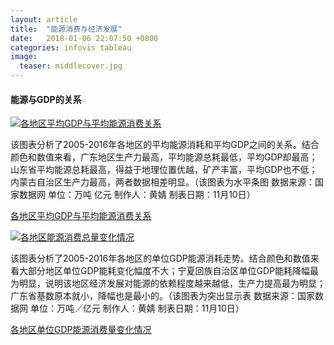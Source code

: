```yaml
---
layout: article
title:  "能源消费与经济发展"
date:   2018-01-06 22:07:50 +0800
categories: infovis tableau
image:
  teaser: middlecover.jpg
---
```


#### 能源与GDP的关系

<div class='tableauPlaceholder' id='viz1515327679313' style='position: relative'><noscript><a href='#'><img alt='各地区平均GDP与平均能源消费关系 ' src='https:&#47;&#47;public.tableau.com&#47;static&#47;images&#47;2_&#47;2_2037&#47;3&#47;1_rss.png' style='border: none' /></a></noscript><object class='tableauViz'  style='display:none;'><param name='host_url' value='https%3A%2F%2Fpublic.tableau.com%2F' /> <param name='embed_code_version' value='3' /> <param name='site_root' value='' /><param name='name' value='2_2037&#47;3' /><param name='tabs' value='no' /><param name='toolbar' value='yes' /><param name='static_image' value='https:&#47;&#47;public.tableau.com&#47;static&#47;images&#47;2_&#47;2_2037&#47;3&#47;1.png' /> <param name='animate_transition' value='yes' /><param name='display_static_image' value='yes' /><param name='display_spinner' value='yes' /><param name='display_overlay' value='yes' /><param name='display_count' value='yes' /></object></div>                <script type='text/javascript'>                    var divElement = document.getElementById('viz1515327679313');                    var vizElement = divElement.getElementsByTagName('object')[0];                    vizElement.style.width='100%';vizElement.style.height=(divElement.offsetWidth*0.75)+'px';                    var scriptElement = document.createElement('script');                    scriptElement.src = 'https://public.tableau.com/javascripts/api/viz_v1.js';                    vizElement.parentNode.insertBefore(scriptElement, vizElement);                </script>

该图表分析了2005-2016年各地区的平均能源消耗和平均GDP之间的关系。结合颜色和数值来看，广东地区生产力最高，平均能源总耗最低，平均GDP却最高；山东省平均能源总耗最高，得益于地理位置优越，矿产丰富，平均GDP也不低；内蒙古自治区生产力最高，两者数据相差明显。（该图表为水平条图 数据来源：国家数据网 单位：万吨 亿元 制作人：黄婧 制表日期：11月10日） 

[各地区平均GDP与平均能源消费关系](https://public.tableau.com/profile/.86047339#!/vizhome/2_2037/3)


<div class='tableauPlaceholder' id='viz1515327711158' style='position: relative'><noscript><a href='#'><img alt='各地区能源消费总量变化情况 ' src='https:&#47;&#47;public.tableau.com&#47;static&#47;images&#47;2_&#47;2_2036&#47;1&#47;1_rss.png' style='border: none' /></a></noscript><object class='tableauViz'  style='display:none;'><param name='host_url' value='https%3A%2F%2Fpublic.tableau.com%2F' /> <param name='embed_code_version' value='3' /> <param name='site_root' value='' /><param name='name' value='2_2036&#47;1' /><param name='tabs' value='no' /><param name='toolbar' value='yes' /><param name='static_image' value='https:&#47;&#47;public.tableau.com&#47;static&#47;images&#47;2_&#47;2_2036&#47;1&#47;1.png' /> <param name='animate_transition' value='yes' /><param name='display_static_image' value='yes' /><param name='display_spinner' value='yes' /><param name='display_overlay' value='yes' /><param name='display_count' value='yes' /></object></div>                <script type='text/javascript'>                    var divElement = document.getElementById('viz1515327711158');                    var vizElement = divElement.getElementsByTagName('object')[0];                    vizElement.style.width='100%';vizElement.style.height=(divElement.offsetWidth*0.75)+'px';                    var scriptElement = document.createElement('script');                    scriptElement.src = 'https://public.tableau.com/javascripts/api/viz_v1.js';                    vizElement.parentNode.insertBefore(scriptElement, vizElement);                </script>

该图表分析了2005-2016年各地区的单位GDP能源消耗走势。结合颜色和数值来看大部分地区单位GDP能耗变化幅度不大；宁夏回族自治区单位GDP能耗降幅最为明显，说明该地区经济发展对能源的依赖程度越来越低，生产力提高最为明显；广东省基数原本就小，降幅也是最小的。（该图表为突出显示表 数据来源：国家数据网 单位：万吨／亿元 制作人：黄婧 制表日期：11月10日）


[各地区单位GDP能源消费量变化情况](https://public.tableau.com/profile/.86047339#!/vizhome/2_2036/1)
